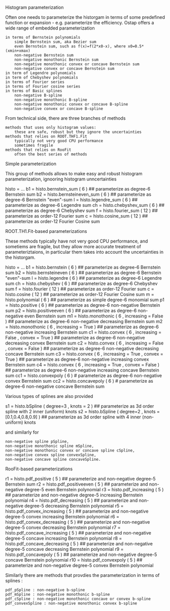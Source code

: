 Histogram parameterization

Often one needs to parameterize the historgam in terms of some predefined function or expansion - e.g. parameterize the efficiency.
Ostap offers a wide range of embedded parameterization

    in terms of Bernstein polynomials
        simple Bernstein sum, aka Bezier sum
        even Bernstein sum, such as f(x)=f(2*x0-x), where x0=0.5*(xmin+xmax)
        non-negative Bernstein sum
        non-negative monothonic Bernstein sum
        non-negative monothonic convex or concave Bernstein sum
        non-negative convex or concave Bernstein sum
    in term of Legendre polynomials
    in term of Chebyshev polynomials
    in terms of Fourier series
    in terms of Fourier cosine series
    in terms of Basic splines
        non-negative B-spline
        non-negative monothonic B-spline
        non-negative monothonic convex or concave B-spline
        non-negative convex or concave B-spline

From technical side, there are three branches of methods

    methods that uses only histogram values:
        these are safe, robust but they ignore the uncertainties
    methods that relies on ROOT.THF1.Fit
        typically not very good CPU performance
        sometimes fragile
    methods that relies on RooFit
        often the best series of methods

Simple parameterization

This group of methods allows to make easy and robust histogram parameterization, ignooring histogram unncertainties

histo  = ...
b1 = histo.bernstein_sum     (  6 ) ## parameterize as degree-6 Bernstein sum
b2 = histo.bernsteineven_sum (  6 ) ## parameterize as degree-6 Bernstein "even"-sum
l  = histo.legendre_sum      (  6 ) ## parameterize as degree-6 Legendre sum
ch = histo.chebyshev_sum     (  6 ) ## parameterize as degree-6 Chebyshev sum
f  = histo.fourier_sum       ( 12 ) ## parameterize as order-12 Fourier sum
c  = histo.cosine_sum        ( 12 ) ## parameterize as order-12 Fourier Cosine sum

ROOT.TH1.Fit-based parameterizations

These methods typically have not very good CPU performance, and sometiems are fragile, but they allow more accurate treatment of parameteriztaions, in particular them takes into account the uncertainties in the historgam.

histo  = ...
b1  = histo.bernstein     (  6 ) ## parameterize as degree-6 Bernstein sum
b2  = histo.bernsteineven (  6 ) ## parameterize as degree-6 Bernstein "even"-sum
l   = histo.legendre      (  6 ) ## parameterize as degree-6 Legendre sum
ch  = histo.chebyshev     (  6 ) ## parameterize as degree-6 Chebyshev sum
f   = histo.fourier       ( 12 ) ## parameterize as order-12 Fourier sum
c   = histo.cosine        ( 12 ) ## parameterize as order-12 Fourier Cosine sum
m   = histo.polynomial    (  6 ) ## parameterize as simple degree-6 monomial sum
p1  = histo.positive      (  6 ) ## parameterize as degree-6 non-negative Bernstein sum 
p2  = histo.positiveeven  (  6 ) ## parameterize as degree-6 non-negative even Bernstein sum 
m1  = histo.monothonic    ( 6 , increasing = False ) ## parameterize as degree-6 non-negative decreasing Bernstein sum 
m2  = histo.monothonic    ( 6 , increasing = True  ) ## parameterize as degree-6 non-negative increasing Bernstein sum
c1  = histo.convex        ( 6 , increasing = False , convex = True  ) ## parameterize as degree-6 non-negative decreasing convex  Bernstein sum 
c2  = histo.convex        ( 6 , increasing = False , convex = False ) ## parameterize as degree-6 non-negative decreasing concave Bernstein sum 
c3  = histo.convex        ( 6 , increasing = True  , convex = True  ) ## parameterize as degree-6 non-negative increasing convex  Bernstein sum 
c4  = histo.convex        ( 6 , increasing = True  , convex = False ) ## parameterize as degree-6 non-negative increasing concave Bernstein sum 
cc1 = histo.convexpoly    ( 6 ) #  parameterize as degree-6 non-negative convex  Bernstein sum 
cc2 = histo.concavepoly   ( 6 ) #  parameterize as degree-6 non-negative concave Bernstein sum

Various types of splines are also provided

s1 = histo.bSpline ( degree=3 , knots = 2 ) ## parameterize as 3d order spline with 2 inner (uniform) knots 
s2 = histo.bSpline ( degree=2 , knots = [0.1,0.4,0.8,0.9] ) ## parameterize as 3d order spline with 4 inner (non-uniform) knots

and similarly for

    non-negative spline pSpline,
    non-negative monothonic spline mSpline,
    non-negative monothonic convex or concave spline cSpline,
    non-negative convex spline convexSpline,
    non-negative concave spline concaveSpline.

RooFit-based parameterizations

r1  = histo.pdf_positive           ( 5 ) ## parameterize and non-negative degree-5 Bernstein sum
r2  = histo.pdf_positiveeven       ( 5 ) ## parameterize and non-negative degree-5 even Bernstein polynomial 
r3  = histo.pdf_increasing         ( 5 ) ## parameterize and non-negative degree-5 increasing Bernstein polynomial 
r4  = histo.pdf_decreasing         ( 5 ) ## parameterize and non-negative degree-5 decreasing Bernstein polynomial 
r5  = histo.pdf_convex_increasing  ( 5 ) ## parameterize and non-negative degree-5 convex  increasing Bernstein polynomial 
r6  = histo.pdf_convex_decreasing  ( 5 ) ## parameterize and non-negative degree-5 convex  decreasing Bernstein polynomial 
r7  = histo.pdf_concave_increasing ( 5 ) ## parameterize and non-negative degree-5 concave increasing Bernstein polynomial 
r8  = histo.pdf_concave_decreasing ( 5 ) ## parameterize and non-negative degree-5 concave decreasing Bernstein polynomial 
r9  = histo.pdf_concavepoly        ( 5 ) ## parameterize and non-negative degree-5 concave Bernstein polynomial 
r10 = histo.pdf_convexpoly         ( 5 ) ## parameterize and non-negative degree-5 convex  Bernstein polynomial

Similarly there are methods that provdies the parameterization in terms of splines :

    pdf_pSpline : non-negative b-spline
    pdf_mSpline : non-negative monothonic b-spline
    pdf_cSpline : non-negative monothonic concave or convex b-spline
    pdf_convexSpline : non-negative monothonic convex b-spline 


